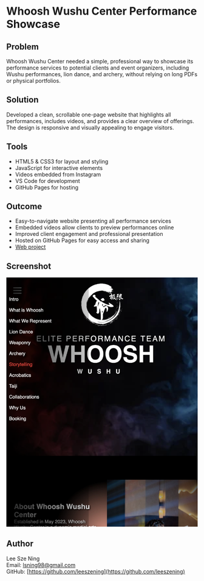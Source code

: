 # Whoosh Wushu Center Performance Showcase

## Problem
Whoosh Wushu Center needed a simple, professional way to showcase its performance services to potential clients and event organizers, including Wushu performances, lion dance, and archery, without relying on long PDFs or physical portfolios.

## Solution
Developed a clean, scrollable one-page website that highlights all performances, includes videos, and provides a clear overview of offerings. The design is responsive and visually appealing to engage visitors.

## Tools
- HTML5 & CSS3 for layout and styling  
- JavaScript for interactive elements  
- Videos embedded from Instagram  
- VS Code for development  
- GitHub Pages for hosting  

## Outcome
- Easy-to-navigate website presenting all performance services  
- Embedded videos allow clients to preview performances online  
- Improved client engagement and professional presentation  
- Hosted on GitHub Pages for easy access and sharing
- [Web project](https://leeszening.github.io/whooshwushu/)

## Screenshot
![web project](Screenshot_webproject.png)

## Author
Lee Sze Ning  
Email: lsning98@gmail.com  
GitHub: [https://github.com/leeszening](https://github.com/leeszening)
